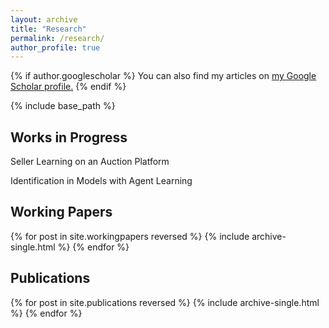 ```yaml
---
layout: archive
title: "Research"
permalink: /research/
author_profile: true
---
```


{% if author.googlescholar %}
  You can also find my articles on <u><a href="{{author.googlescholar}}">my Google Scholar profile</a>.</u>
{% endif %}

{% include base_path %}

## Works in Progress
Seller Learning on an Auction Platform

Identification in Models with Agent Learning


## Working Papers
{% for post in site.workingpapers reversed %}
  {% include archive-single.html %}
{% endfor %}

## Publications
{% for post in site.publications reversed %}
  {% include archive-single.html %}
{% endfor %}
